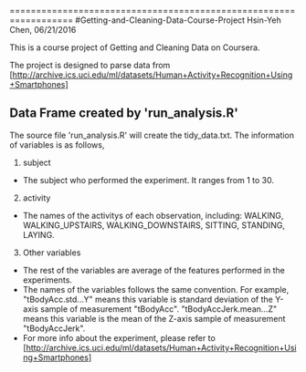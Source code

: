 ==================================================================
#Getting-and-Cleaning-Data-Course-Project
Hsin-Yeh Chen, 06/21/2016

This is a course project of Getting and Cleaning Data on Coursera.

The project is designed to parse data from 
[http://archive.ics.uci.edu/ml/datasets/Human+Activity+Recognition+Using+Smartphones]

## Data Frame created by 'run_analysis.R'
The source file 'run_analysis.R' will create the tidy_data.txt. The information of variables is as follows, 

1. subject
  * The subject who performed the experiment. It ranges from 1 to 30. 

2. activity
  * The names of the activitys of each observation, including: WALKING, WALKING_UPSTAIRS, WALKING_DOWNSTAIRS, SITTING, STANDING, LAYING.  

3. Other variables
  * The rest of the variables are average of the features performed in the experiments.
  * The names of the variables follows the same convention. For example, "tBodyAcc.std...Y" means this variable is standard deviation of the Y-axis sample of measurement "tBodyAcc".
    "tBodyAccJerk.mean...Z" means this variable is the mean of the Z-axis sample of measurement "tBodyAccJerk".
  * For more info about the experiment, please refer to 
   [http://archive.ics.uci.edu/ml/datasets/Human+Activity+Recognition+Using+Smartphones]